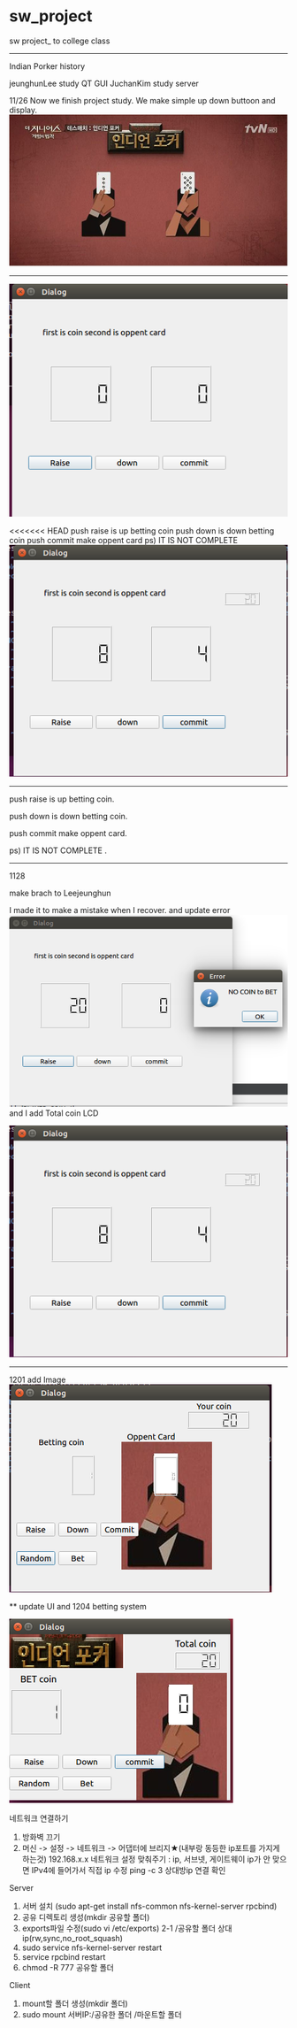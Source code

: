 # sw_project
sw project_ to college class

************************************************************
Indian Porker history

jeunghunLee study QT GUI
JuchanKim   study server 

11/26
Now we finish project study. 
We make simple up down buttoon and display.
![indianPoker](./IMG/indianPoker.jpg)

*************************************************************
![screenshot](./IMG/1127_GUI.PNG)

<<<<<<< HEAD
push raise is up betting coin
push down is down betting coin
push commit make oppent card
ps) IT IS NOT COMPLETE 
![screenshot_total_coin](./IMG/GUI_upload_totalcoin.PNG)
************************************************************
push raise is up betting coin.

push down is down betting coin.

push commit make oppent card.

ps) IT IS NOT COMPLETE .


***********************************************************
1128

make brach to Leejeunghun


I made it to make a mistake when I recover.
and update error 
![screeshot_2](./IMG/GUI_image_error_betting.PNG)
and I add Total coin LCD


![screeshot_2](./IMG/GUI_upload_totalcoin.PNG)

*************

1201 add Image 
![GUI1201](./IMG/1201_GUI.PNG)


**
update UI and 1204 betting system


![GUI1204](./IMG/1204_GUI.PNG)

네트워크 연결하기
1. 방화벽 끄기
2. 머신 -> 설정 -> 네트워크 -> 어댑터에 브리지★(내부랑 동등한 ip포트를 가지게 하는것) 192.168.x.x
네트워크 설정 맞춰주기 : ip, 서브넷, 게이트웨이 
ip가 안 맞으면 IPv4에 들어가서 직접 ip 수정
ping -c 3 상대방ip 연결 확인

Server
1. 서버 설치 (sudo apt-get install nfs-common nfs-kernel-server rpcbind)
2. 공유 디렉토리 생성(mkdir 공유할 폴더) 
2. exports파일 수정(sudo vi /etc/exports)
 2-1 /공유할 폴더 상대ip(rw,sync,no_root_squash)
3. sudo service nfs-kernel-server restart
4. service rpcbind restart
5. chmod -R 777 공유할 폴더

Client 
1. mount할 폴더 생성(mkdir 폴더)
2. sudo mount 서버IP:/공유한 폴더 /마운트할 폴더
